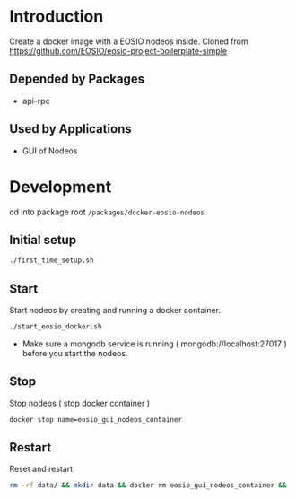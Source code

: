# Introduction
Create a docker image with a EOSIO nodeos inside.
Cloned from https://github.com/EOSIO/eosio-project-boilerplate-simple

## Depended by Packages
* api-rpc

## Used by Applications
* GUI of Nodeos

# Development
cd into package root `/packages/docker-eosio-nodeos`

## Initial setup

```sh
./first_time_setup.sh
```

## Start
Start nodeos by creating and running a docker container.

```sh
./start_eosio_docker.sh
```
* Make sure a mongodb service is running ( mongodb://localhost:27017 ) before you start the nodeos.

## Stop
Stop nodeos ( stop docker container )

```sh
docker stop name=eosio_gui_nodeos_container
```

## Restart
Reset and restart

```sh
rm -rf data/ && mkdir data && docker rm eosio_gui_nodeos_container && ./start_eosio_docker.sh
```
